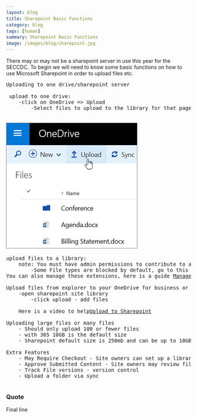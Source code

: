 ```yaml
---
layout: blog
title: Sharepoint Basic Functions
category: blog
tags: [human]  
summary: Sharepoint Basic Functions
image: /images/blog/sharepoint.jpg
---
```


There may or may not be a sharepoint server in use this year for the SECCDC. To begin we will need to know some basic functions on how to use Microsoft Sharepoint in order to upload files etc.

<pre>Uploading to one drive/sharepoint server

 upload to one drive:
	-click on OneDrive => Upload
		-Select files to upload to the library for that page
	

<img src="/images/blog/SharepointUpload.png">

upload files to a library:
	note: You must have admin permissions to contribute to a library
		-Some File types are blocked by default, go to this link to see what filetypes are blocked <a href="https://support.office.com/en-us/article/Types-of-files-that-cannot-be-added-to-a-list-or-library-30be234d-e551-4c2a-8de8-f8546ffbf5b3" target="_blank">Blocked file extensions</a>.
You can also manage these extensions, here is a guide <a href="https://technet.microsoft.com/en-us/library/cc262496.aspx" target="_blank">Manage Blocked File types</a>.

Upload files from explorer to your OneDrive for business or sites library
	-open sharepoint site library
		-click upload - add files

	Here is a video to help<a href="https://youtu.be/NTeo__NOy2g">Upload to Sharepoint</a>

Uploading large files or many files
	- Should only upload 100 or fewer files
	- with 365 10GB is the default size
	- Sharepoint default size is 250mb and can be up to 10GB

Extra Features
	- May Require Checkout - Site owners can set up a library to require you to check out files before you edit them
	- Approve Submitted Content - Site owners may review files before they are open to the public
	- Track File versions - version control
	- Upload a folder via sync

</pre>

### Quote

Final line

